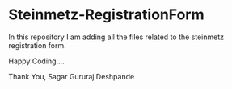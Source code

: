 # Steinmetz-RegistrationForm
In this repository I am adding all the files related to the steinmetz registration form.





Happy Coding....

Thank You,
Sagar Gururaj Deshpande
